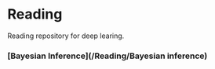 # Reading

Reading repository for deep learing.

### [Bayesian Inference](/Reading/Bayesian inference) 


